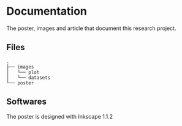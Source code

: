 # Documentation

The poster, images and article that document this research project.

## Files

```
.
├── images
│   └── plot
│   └── datasets
└── poster
```

## Softwares

The poster is designed with Inkscape 1.1.2




